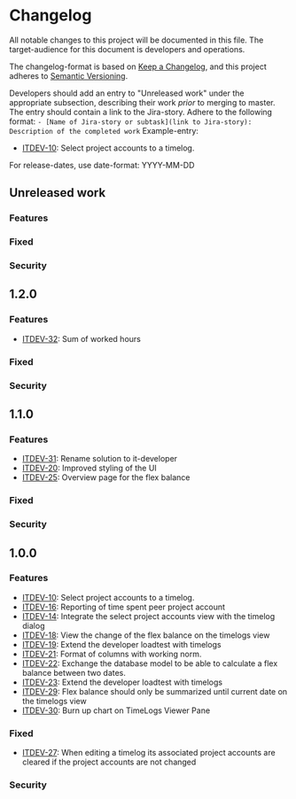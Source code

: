 # Changelog

All notable changes to this project will be documented in this file. The target-audience for this document is developers and operations. 

The changelog-format is based on [Keep a Changelog](https://keepachangelog.com/en/1.0.0/), and this project adheres to [Semantic Versioning](https://semver.org/spec/v2.0.0.html).

Developers should add an entry to "Unreleased work" under the appropriate subsection, describing their work _prior_ to merging to master. The entry should contain a link to the Jira-story. 
Adhere to the following format:
 `- [Name of Jira-story or subtask](link to Jira-story): Description of the completed work`
Example-entry:

- [ITDEV-10](https://sunepoulsen.atlassian.net/browse/ITDEV-10): Select project accounts to a timelog.

For release-dates, use date-format: YYYY-MM-DD

## Unreleased work

### Features

### Fixed

### Security

## 1.2.0

### Features

- [ITDEV-32](https://sunepoulsen.atlassian.net/browse/ITDEV-32): Sum of worked hours

### Fixed

### Security

## 1.1.0

### Features

- [ITDEV-31](https://sunepoulsen.atlassian.net/browse/ITDEV-31): Rename solution to it-developer
- [ITDEV-20](https://sunepoulsen.atlassian.net/browse/ITDEV-20): Improved styling of the UI
- [ITDEV-25](https://sunepoulsen.atlassian.net/browse/ITDEV-25): Overview page for the flex balance

### Fixed

### Security

## 1.0.0

### Features

- [ITDEV-10](https://sunepoulsen.atlassian.net/browse/ITDEV-10): Select project accounts to a timelog.
- [ITDEV-16](https://sunepoulsen.atlassian.net/browse/ITDEV-16): Reporting of time spent peer project account
- [ITDEV-14](https://sunepoulsen.atlassian.net/browse/ITDEV-14): Integrate the select project accounts view with the timelog dialog
- [ITDEV-18](https://sunepoulsen.atlassian.net/browse/ITDEV-18): View the change of the flex balance on the timelogs view
- [ITDEV-19](https://sunepoulsen.atlassian.net/browse/ITDEV-19): Extend the developer loadtest with timelogs
- [ITDEV-21](https://sunepoulsen.atlassian.net/browse/ITDEV-21): Format of columns with working norm.
- [ITDEV-22](https://sunepoulsen.atlassian.net/browse/ITDEV-22): Exchange the database model to be able to calculate a flex balance between two dates.
- [ITDEV-23](https://sunepoulsen.atlassian.net/browse/ITDEV-23): Extend the developer loadtest with timelogs
- [ITDEV-29](https://sunepoulsen.atlassian.net/browse/ITDEV-29): Flex balance should only be summarized until current date on the timelogs view
- [ITDEV-30](https://sunepoulsen.atlassian.net/browse/ITDEV-30): Burn up chart on TimeLogs Viewer Pane

### Fixed

- [ITDEV-27](https://sunepoulsen.atlassian.net/browse/ITDEV-27): When editing a timelog its associated project accounts are cleared if the project accounts are not changed

### Security
